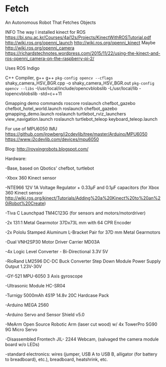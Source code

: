 # Fetch
An Autonomous Robot That Fetches Objects




INFO
The way I installed kinect for ROS
https://bi.snu.ac.kr/Courses/4ai12s/Projects/KinectWithROSTutorial.pdf
http://wiki.ros.org/openni_launch
http://wiki.ros.org/openni_kinect
Maybe http://wiki.ros.org/openni_camera
https://richardstechnotes.wordpress.com/2015/11/22/using-the-kinect-and-ros-openni_camera-on-the-raspberry-pi-2/

Uses ROS Indigo


C++ Compiler, g++
g++ `pkg-config opencv --cflags` shaky_camera_HSV_BGR.cpp -o shaky_camera_HSV_BGR.out `pkg-config opencv --libs` -I/usr/local/include/opencvblobslib -L/usr/local/lib -lopencvblobslib -std=c++11

Gmapping demo commands
roscore
roslaunch chefbot_gazebo chefbot_hotel_world.launch
roslaunch chefbot_gazebo gmapping_demo.launch
roslaunch turtlebot_rviz_launchers view_navigation.launch
roslaunch turtlebot_teleop keyboard_teleop.launch

For use of MPU6050 IMU
https://github.com/jrowberg/i2cdevlib/tree/master/Arduino/MPU6050
https://www.i2cdevlib.com/devices/mpu6050

Blog:
http://royxingrobots.blogspot.com/

Hardware:

-Base, based on Qbotics' chefbot, turtlebot

-Xbox 360 Kinect sensor

-NTE966 12V 1A Voltage Regulator + 0.33μF and 0.1μF capacitors (for Xbox 360 Kinect sensor http://wiki.ros.org/kinect/Tutorials/Adding%20a%20Kinect%20to%20an%20iRobot%20Create)

-Tiva C Launchpad TM4C123G (for sensors and motors/motordriver)

-2x 131:1 Metal Gearmotor 37Dx73L mm with 64 CPR Encoder

-2x Pololu Stamped Aluminum L-Bracket Pair for 37D mm Metal Gearmotors

-Dual VNH2SP30 Motor Driver Carrier MD03A

-4x Logic Level Converter - Bi-Directional 3.3V 5V

-RioRand LM2596 DC-DC Buck Converter Step Down Module Power Supply Output 1.23V-30V

-GY-521 MPU-6050 3 Axis gyroscope

-Ultrasonic Module HC-SR04

-Turnigy 5000mAh 4S1P 14.8v 20C Hardcase Pack

-Arduino MEGA 2560

-Arduino Servo and Sensor Shield v5.0

-MeArm Open Source Robotic Arm (laser cut wood) w/ 4x TowerPro SG90 9G Micro Servo

-Disassembled Frontech JIL- 2244 Webcam, (salvaged the camera module board w/o LEDs)

-standard electronics: wires (jumper, USB A to USB B, alligator (for battery to breadboard), etc.), breadboard, heatshrink, etc.

